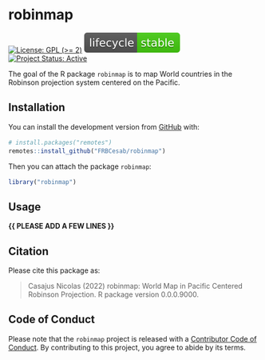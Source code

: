 
<!-- README.md is generated from README.Rmd. Please edit that file -->

# robinmap

<!-- badges: start -->

[![License: GPL (\>=
2)](https://img.shields.io/badge/License-GPL%20%28%3E%3D%202%29-blue.svg)](https://choosealicense.com/licenses/gpl-2.0/)
[![LifeCycle](man/figures/lifecycle/lifecycle-stable.svg)](https://lifecycle.r-lib.org/articles/stages.html#stable)
[![Project Status:
Active](https://www.repostatus.org/badges/latest/active.svg)](https://www.repostatus.org/#active)
<!-- badges: end -->

The goal of the R package `robinmap` is to map World countries in the
Robinson projection system centered on the Pacific.

## Installation

You can install the development version from
[GitHub](https://github.com/) with:

``` r
# install.packages("remotes")
remotes::install_github("FRBCesab/robinmap")
```

Then you can attach the package `robinmap`:

``` r
library("robinmap")
```

## Usage

**{{ PLEASE ADD A FEW LINES }}**

## Citation

Please cite this package as:

> Casajus Nicolas (2022) robinmap: World Map in Pacific Centered
> Robinson Projection. R package version 0.0.0.9000.

## Code of Conduct

Please note that the `robinmap` project is released with a [Contributor
Code of
Conduct](https://contributor-covenant.org/version/2/0/CODE_OF_CONDUCT.html).
By contributing to this project, you agree to abide by its terms.
